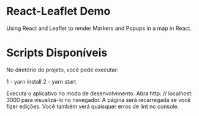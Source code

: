# React-Leaflet Demo

Using React and Leaflet to render Markers and Popups in a map in React.

# Scripts Disponíveis
No diretório do projeto, você pode executar:

1 - yarn install
2 - yarn start

Executa o aplicativo no modo de desenvolvimento. 
Abra http: // localhost: 3000 para visualizá-lo no navegador.
A página será recarregada se você fizer edições. 
Você também verá quaisquer erros de lint no console.
